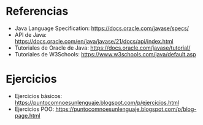 # Referencias

- Java Language Specification: https://docs.oracle.com/javase/specs/
- API de Java: https://docs.oracle.com/en/java/javase/21/docs/api/index.html
- Tutoriales de Oracle de Java: https://docs.oracle.com/javase/tutorial/
- Tutoriales de W3Schools: https://www.w3schools.com/java/default.asp

# Ejercicios

- Ejercicios básicos: https://puntocomnoesunlenguaje.blogspot.com/p/ejercicios.html
- Ejercicios POO: https://puntocomnoesunlenguaje.blogspot.com/p/blog-page.html
  
